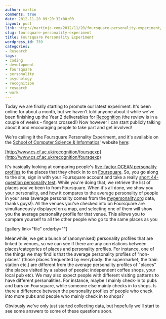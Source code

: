 ```yaml
---
author: martin
comments: true
date: 2012-11-20 09:20:32+00:00
layout: post
link: http://martinjc.com/2012/11/20/foursquare-personality-experiment/
slug: foursquare-personality-experiment
title: Foursquare Personality Experiment
wordpress_id: 759
categories:
- Research
tags:
- coding
- development
- foursquare
- personality
- psychology
- recognition
- research
- work
---
```


Today we are finally starting to promote our latest experiment. It's been online for about a month, but we haven't told anyone about it while we've been finishing up the Year 2 deliverables for [Recognition](http://www.recognition-project.eu/) (the review is in a couple of weeks - fingers crossed!) Now however I can start publicly talking about it and encouraging people to take part and get involved!

We're calling it the Foursquare Personality Experiment, and it's available on the [School of Computer Science & Informatics](http://www.cs.cf.ac.uk/)' website [here](http://www.cs.cf.ac.uk/recognition/foursqexp):

[http://www.cs.cf.ac.uk/recognition/foursqexp](http://www.cs.cf.ac.uk/recognition/foursqexp)

It's basically looking at comparing people's [five-factor OCEAN personality profiles](http://en.wikipedia.org/wiki/OCEAN_model_of_personality) to the places that they check in to on [Foursquare](http://www.foursquare.com). So, you go along to the site, sign in with your Foursquare account and take a really [short 44-question personality test](http://www.ocf.berkeley.edu/~johnlab/bfi.htm). While you're doing that, we retrieve the list of places you've been to from Foursquare. When it's all done, we show you your personality, and how it compares to the average personality of people in your area (average personality comes from the [mypersonality.org](http://mypersonality.org/research/) data, thanks guys!). All the venues you've checked into on Foursquare are simultaneously displayed on a map, and selecting one of them will show you the average personality profile for that venue. This allows you to compare yourself to all the other people who go to the same places as you

[gallery link="file" orderby=""]

Meanwhile, we get a bunch of (anonymised) personality profiles that are linked to venues, so we can see if there are any correlations between places/categories of places and personality profiles. For instance, one of the things we may find is that the average personality profiles of "non-places" (those places frequented by everybody: the supermarket, the train station etc.) are different from the average personality profiles of "places" (the places visited by a subset of people: independent coffee shops, your local pub etc). We may also expect people with different visiting patterns to have different personalities. For instance, maybe I mainly check-in to pubs and bars on Foursquare, while someone else mainly checks in to shops. Is there a difference between the personality profiles of people who check into more pubs and people who mainly check in to shops?

Obviously we've only just started collecting data, but hopefully we'll start to see some answers to some of these questions soon.

